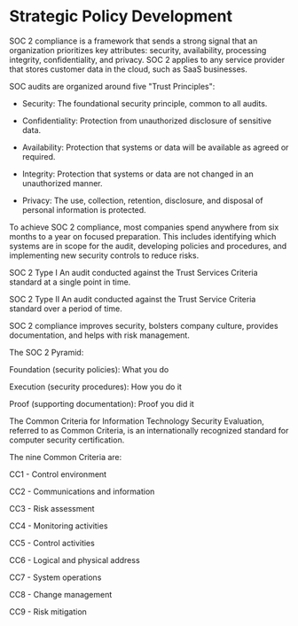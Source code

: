 # Strategic Policy Development

SOC 2 compliance is a framework that sends a strong signal that an organization prioritizes key attributes: security, availability, processing integrity, confidentiality, and privacy. SOC 2 applies to any service provider that stores customer data in the cloud, such as SaaS businesses.

SOC audits are organized around five "Trust Principles":
 
- Security: The foundational security principle, common to all audits.

- Confidentiality: Protection from unauthorized disclosure of sensitive data.

- Availability: Protection that systems or data will be available as agreed or required.

- Integrity: Protection that systems or data are not changed in an unauthorized manner.

- Privacy: The use, collection, retention, disclosure, and disposal of personal information is protected.

To achieve SOC 2 compliance, most companies spend anywhere from six months to a year on focused preparation. This includes identifying which systems are in scope for the audit, developing policies and procedures, and implementing new security controls to reduce risks.

SOC 2 Type I
An audit conducted against the Trust Services Criteria standard at a single point in time.

SOC 2 Type II
An audit conducted against the Trust Service Criteria standard over a period of time. 

SOC 2 compliance improves security, bolsters company culture, provides documentation, and helps with risk management.

The SOC 2 Pyramid:

Foundation (security policies): What you do

Execution (security procedures): How you do it

Proof (supporting documentation): Proof you did it

The Common Criteria for Information Technology Security Evaluation, referred to as Common Criteria, is an internationally recognized standard for computer security certification. 

The nine Common Criteria are:

CC1 - Control environment

CC2 - Communications and information

CC3 - Risk assessment

CC4 - Monitoring activities

CC5 - Control activities

CC6 - Logical and physical address

CC7 - System operations

CC8 - Change management

CC9 - Risk mitigation
